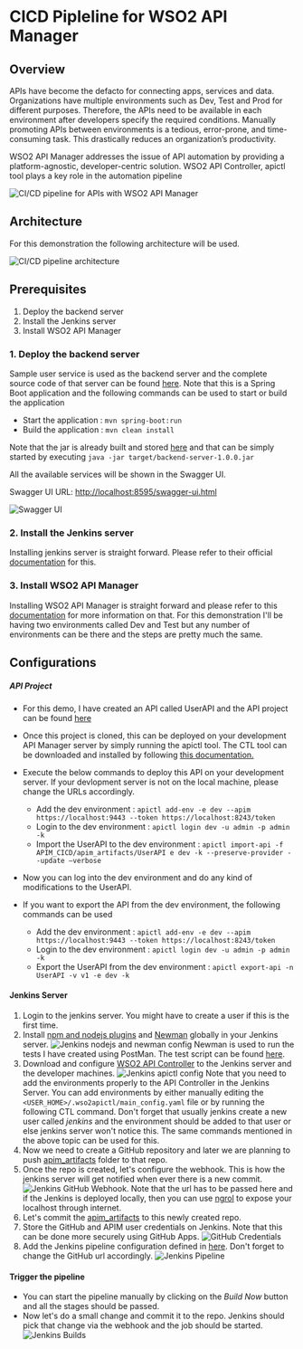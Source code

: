 # CICD Pipleline for WSO2 API Manager

## Overview

APIs have become the defacto for connecting apps, services and data. Organizations have multiple environments such as 
Dev, Test and Prod for different purposes. Therefore, the APIs need to be available in each environment after developers 
specify the required conditions. Manually promoting APIs between environments is a tedious, error-prone, and 
time-consuming task. This drastically reduces an organization’s productivity. 

WSO2 API Manager addresses the issue of API automation by providing a platform-agnostic, developer-centric solution. 
WSO2 API Controller, apictl tool plays a key role in the automation pipeline

![CI/CD pipeline for APIs with WSO2 API Manager](images/ci-cd-pipeline-for-apis-with-wso2-apim.png)

## Architecture

For this demonstration the following architecture will be used.

![CI/CD pipeline architecture](images/ci-cd-pipeline-demo-architecture.png)

## Prerequisites

1. Deploy the backend server
2. Install the Jenkins server
3. Install WSO2 API Manager

### 1. Deploy the backend server

Sample user service is used as the backend server and the complete source code of that server can be found 
[here](backend_server). Note that this is a Spring Boot application and the following commands can be used to start 
or build the application

* Start the application : `mvn spring-boot:run`
* Build the application : `mvn clean install`

Note that the jar is already built and stored [here](backend_server/target/backend-server-1.0.0.jar) and that can be 
simply started by executing `java -jar target/backend-server-1.0.0.jar`

All the available services will be shown in the Swagger UI.

Swagger UI URL: [http://localhost:8595/swagger-ui.html]()

![Swagger UI](images/swagger-ui.png)

### 2. Install the Jenkins server

Installing jenkins server is straight forward. Please refer to their official [documentation](https://www.jenkins.io/doc/book/installing/)
for this.

### 3. Install WSO2 API Manager

Installing WSO2 API Manager is straight forward and please refer to this [documentation](https://apim.docs.wso2.com/en/latest/install-and-setup/install/installing-the-product/installing-the-product/)
for more information on that. For this demonstration I'll be having two environments called Dev and Test but any number 
of environments can be there and the steps are pretty much the same.

## Configurations

##### API Project
* For this demo, I have created an API called UserAPI and the API project can be found [here](/apim_artifacts/UserAPI)
* Once this project is cloned, this can be deployed on your development API Manager server by simply running the apictl 
tool. The CTL tool can be downloaded and installed by following [this documentation.](https://apim.docs.wso2.com/en/next/learn/api-controller/getting-started-with-wso2-api-controller/)
* Execute the below commands to deploy this API on your development server. If your devlopment server is not on the local machine, 
please change the URLs accordingly.

    * Add the dev environment : `apictl add-env -e dev --apim https://localhost:9443 --token https://localhost:8243/token`
    * Login to the dev environment : `apictl login dev -u admin -p admin -k`
    * Import the UserAPI to the dev environment : `apictl import-api -f APIM_CICD/apim_artifacts/UserAPI e dev -k --preserve-provider --update —verbose`

* Now you can log into the dev environment and do any kind of modifications to the UserAPI.
* If you want to export the API from the dev environment, the following commands can be used

    * Add the dev environment : `apictl add-env -e dev --apim https://localhost:9443 --token https://localhost:8243/token`
    * Login to the dev environment : `apictl login dev -u admin -p admin -k`
    * Export the UserAPI from the dev environment : `apictl export-api -n UserAPI -v v1 -e dev -k`

#### Jenkins Server
1. Login to the jenkins server. You might have to create a user if this is the first time.
2. Install [npm and nodejs plugins](https://wiki.jenkins.io/display/JENKINS/NodeJS+Plugin) 
and [Newman](https://learning.getpostman.com/docs/postman/collection-runs/integration-with-jenkins/#installation) globally in your Jenkins server. 
![Jenkins nodejs and newman config](images/jenkins-nodejs-newman-config.png)
Newman is used to run the tests I have created using PostMan. The test script can be found [here](apim_artifacts/test_script.postman_collection.json).
3. Download and configure [WSO2 API Controller](https://wso2.com/api-management/tooling/) to the Jenkins server and the developer machines.
![Jenkins apictl config](images/jenkins-apictl-config.png)
Note that you need to add the environments properly to the API Controller in the Jenkins Server. You can add environments 
by either manually editing the `<USER_HOME>/.wso2apictl/main_config.yaml` file or by running the following CTL command. 
Don't forget that usually jenkins create a new user called *jenkins* and the environment should be added to that user or else 
jenkins server won't notice this. The same commands mentioned in the above topic can be used for this.
4. Now we need to create a GitHub repository and later we are planning to push [apim_artifacts](apim_artifacts) folder to that repo.
5. Once the repo is created, let's configure the webhook. This is how the jenkins server will get notified when ever there is a new commit.
![Jenkins GitHub Webhook](images/webhook.png). 
Note that the url has to be passed here and if the Jenkins is deployed locally, then you can use [ngrol](https://ngrok.com/) 
to expose your localhost through internet.
6. Let's commit the [apim_artifacts](apim_artifacts) to this newly created repo.
7. Store the GitHub and APIM user credentials on Jenkins. Note that this can be done more securely using GitHub Apps.
![GitHub Credentials](images/jenkins-credentials.png)
8. Add the Jenkins pipeline configuration defined in [here](jenkinsfile). Don't forget to change the GitHub url accordingly.
![Jenkins Pipeline](images/jenkins_pipeline.png)

#### Trigger the pipeline
* You can start the pipeline manually by clicking on the *Build Now* button and all the stages should be passed.
* Now let's do a small change and commit it to the repo. Jenkins should pick that change via the webhook and the job should be started.
![Jenkins Builds](images/jenkins-build-jobs.png)